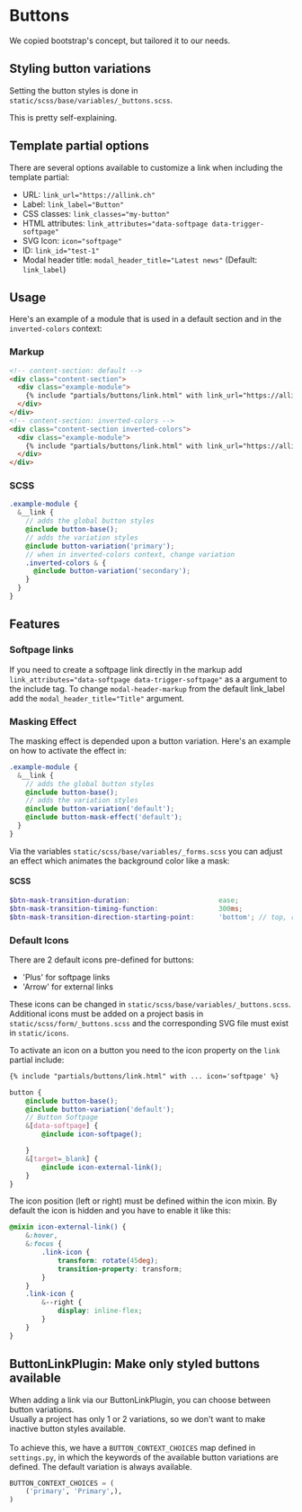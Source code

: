 # Buttons

We copied bootstrap's concept, but tailored it to our needs.

## Styling button variations

Setting the button styles is done in `static/scss/base/variables/_buttons.scss`.

This is pretty self-explaining.

## Template partial options

There are several options available to customize a link when including the template partial:

  - URL: `link_url="https://allink.ch"`
  - Label: `link_label="Button"`
  - CSS classes: `link_classes="my-button"`
  - HTML attributes: `link_attributes="data-softpage data-trigger-softpage"`
  - SVG Icon: `icon="softpage"`
  - ID: `link_id="test-1"`
  - Modal header title: `modal_header_title="Latest news"` (Default: `link_label`)

## Usage

Here's an example of a module that is used in a default section and in the `inverted-colors` context:

### Markup

```HTML
<!-- content-section: default -->
<div class="content-section">
  <div class="example-module">
    {% include "partials/buttons/link.html" with link_url="https://allink.ch" link_label="allink AG" link_classes="example-module__link" %}
  </div>
</div>
<!-- content-section: inverted-colors -->
<div class="content-section inverted-colors">
  <div class="example-module">
    {% include "partials/buttons/link.html" with link_url="https://allink.ch" link_label="allink AG" link_classes="example-module__link" %}
  </div>
</div>
```

### SCSS

```SCSS
.example-module {
  &__link {
    // adds the global button styles
    @include button-base();
    // adds the variation styles
    @include button-variation('primary');
    // when in inverted-colors context, change variation
    .inverted-colors & {
      @include button-variation('secondary');
    }
  }
}
```

## Features

### Softpage links

If you need to create a softpage link directly in the markup add `link_attributes="data-softpage data-trigger-softpage"` as a argument to the include tag. To change `modal-header-markup` from the default link_label add the `modal_header_title="Title"` argument.

### Masking Effect

The masking effect is depended upon a button variation. Here's an example on how to activate the effect in:

```SCSS
.example-module {
  &__link {
    // adds the global button styles
    @include button-base();
    // adds the variation styles
    @include button-variation('default');
    @include button-mask-effect('default');
  }
}
```

Via the variables `static/scss/base/variables/_forms.scss` you can adjust an effect which animates the background color like a mask:

#### SCSS

```SCSS
$btn-mask-transition-duration:                      ease;
$btn-mask-transition-timing-function:               300ms;
$btn-mask-transition-direction-starting-point:      'bottom'; // top, right, bottom or left
```


### Default Icons

There are 2 default icons pre-defined for buttons:

- 'Plus' for softpage links
- 'Arrow' for external links

These icons can be changed in `static/scss/base/variables/_buttons.scss`.
Additional icons must be added on a project basis in `static/scss/form/_buttons.scss` and the corresponding SVG file must exist in `static/icons`.

To activate an icon on a button you need to the icon property on the `link` partial include:
```HTML
{% include "partials/buttons/link.html" with ... icon='softpage' %}
```

```SCSS
button {
    @include button-base();
    @include button-variation('default');
    // Button Softpage
    &[data-softpage] {
        @include icon-softpage();

    }
    &[target=_blank] {
        @include icon-external-link();
    }
}
```

The icon position (left or right) must be defined within the icon mixin. By default the icon is hidden and you have to enable it like this:

```SCSS
@mixin icon-external-link() {
    &:hover,
    &:focus {
        .link-icon {
            transform: rotate(45deg);
            transition-property: transform;
        }
    }
    .link-icon {
        &--right {
            display: inline-flex;
        }
    }
}
```


## ButtonLinkPlugin: Make only styled buttons available

When adding a link via our ButtonLinkPlugin, you can choose between button variations.
<br>
Usually a project has only 1 or 2 variations, so we don't want to make inactive button styles available.
<br><br>
To achieve this, we have a `BUTTON_CONTEXT_CHOICES` map defined in `settings.py`, in which the keywords of the available button variations are defined. The default variation is always available.

```python
BUTTON_CONTEXT_CHOICES = (
    ('primary', 'Primary',),
)
```
